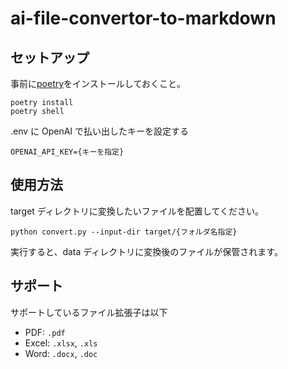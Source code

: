 # ai-file-convertor-to-markdown

## セットアップ

事前に[poetry](https://python-poetry.org/docs/)をインストールしておくこと。

```
poetry install
poetry shell
```

.env に OpenAI で払い出したキーを設定する

```
OPENAI_API_KEY={キーを指定}
```

## 使用方法

target ディレクトリに変換したいファイルを配置してください。

```
python convert.py --input-dir target/{フォルダ名指定}
```

実行すると、data ディレクトリに変換後のファイルが保管されます。

## サポート

サポートしているファイル拡張子は以下

- PDF: `.pdf`
- Excel: `.xlsx`, `.xls`
- Word: `.docx`, `.doc`
